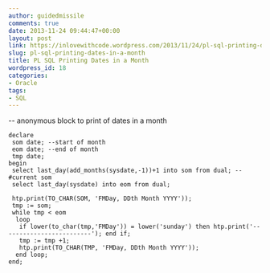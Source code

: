 ```yaml
---
author: guidedmissile
comments: true
date: 2013-11-24 09:44:47+00:00
layout: post
link: https://inlovewithcode.wordpress.com/2013/11/24/pl-sql-printing-dates-in-a-month/
slug: pl-sql-printing-dates-in-a-month
title: PL SQL Printing Dates in a Month
wordpress_id: 18
categories:
- Oracle
tags:
- SQL
---
```


-- anonymous block to print of dates in a month

    
    
    declare
     som date; --start of month
     eom date; --end of month
     tmp date;
    begin
     select last_day(add_months(sysdate,-1))+1 into som from dual; --#current som
     select last_day(sysdate) into eom from dual;
    
     htp.print(TO_CHAR(SOM, 'FMDay, DDth Month YYYY'));
     tmp := som;
     while tmp < eom
      loop
       if lower(to_char(tmp,'FMDay')) = lower('sunday') then htp.print('-------------------------'); end if;
       tmp := tmp +1;
       htp.print(TO_CHAR(TMP, 'FMDay, DDth Month YYYY'));
      end loop;
    end;
